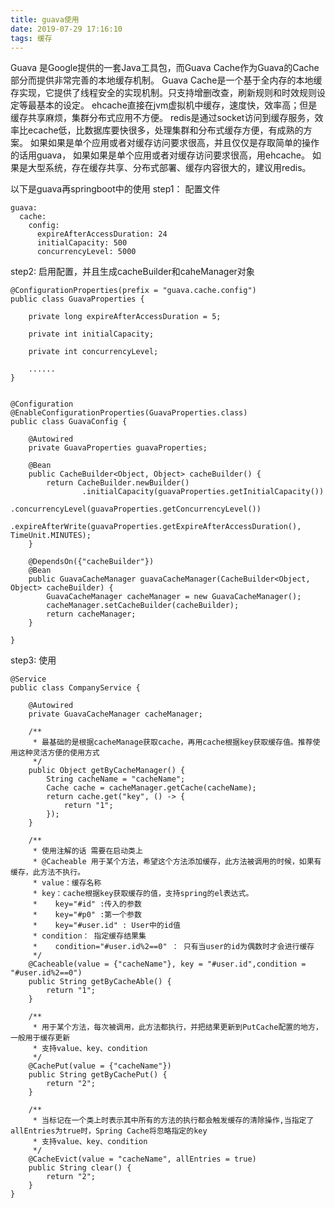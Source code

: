 ```yaml
---
title: guava使用
date: 2019-07-29 17:16:10
tags: 缓存
---
```


Guava 是Google提供的一套Java工具包，而Guava Cache作为Guava的Cache部分而提供非常完善的本地缓存机制。
             <!--more--> 
Guava Cache是一个基于全内存的本地缓存实现，它提供了线程安全的实现机制。只支持增删改查，刷新规则和时效规则设定等最基本的设定。
ehcache直接在jvm虚拟机中缓存，速度快，效率高；但是缓存共享麻烦，集群分布式应用不方便。
redis是通过socket访问到缓存服务，效率比ecache低，比数据库要快很多，处理集群和分布式缓存方便，有成熟的方案。
如果如果是单个应用或者对缓存访问要求很高，并且仅仅是存取简单的操作的话用guava，
如果如果是单个应用或者对缓存访问要求很高，用ehcache。
如果是大型系统，存在缓存共享、分布式部署、缓存内容很大的，建议用redis。



以下是guava再springboot中的使用
step1： 配置文件
```
guava:
  cache:
    config:
      expireAfterAccessDuration: 24
      initialCapacity: 500
      concurrencyLevel: 5000

```

step2: 启用配置，并且生成cacheBuilder和caheManager对象
```
@ConfigurationProperties(prefix = "guava.cache.config")
public class GuavaProperties {

    private long expireAfterAccessDuration = 5;

    private int initialCapacity;

    private int concurrencyLevel;

    ......
}


@Configuration
@EnableConfigurationProperties(GuavaProperties.class)
public class GuavaConfig {

    @Autowired
    private GuavaProperties guavaProperties;

    @Bean
    public CacheBuilder<Object, Object> cacheBuilder() {
        return CacheBuilder.newBuilder()
                .initialCapacity(guavaProperties.getInitialCapacity())
                .concurrencyLevel(guavaProperties.getConcurrencyLevel())
                .expireAfterWrite(guavaProperties.getExpireAfterAccessDuration(), TimeUnit.MINUTES);
    }

    @DependsOn({"cacheBuilder"})
    @Bean
    public GuavaCacheManager guavaCacheManager(CacheBuilder<Object, Object> cacheBuilder) {
        GuavaCacheManager cacheManager = new GuavaCacheManager();
        cacheManager.setCacheBuilder(cacheBuilder);
        return cacheManager;
    }

}

```

step3: 使用
```
@Service
public class CompanyService {

    @Autowired
    private GuavaCacheManager cacheManager;

    /**
     * 最基础的是根据cacheManage获取cache，再用cache根据key获取缓存值。推荐使用这种灵活方便的使用方式
     */
    public Object getByCacheManager() {
        String cacheName = "cacheName";
        Cache cache = cacheManager.getCache(cacheName);
        return cache.get("key", () -> {
            return "1";
        });
    }

    /**
     * 使用注解的话 需要在启动类上
     * @Cacheable 用于某个方法，希望这个方法添加缓存，此方法被调用的时候，如果有缓存，此方法不执行。
     * value：缓存名称
     * key：cache根据key获取缓存的值，支持spring的el表达式。
     *    key="#id" :传入的参数
     *    key="#p0" :第一个参数
     *    key="#user.id" : User中的id值
     * condition： 指定缓存结果集
     *    condition="#user.id%2==0" ： 只有当user的id为偶数时才会进行缓存
     */
    @Cacheable(value = {"cacheName"}, key = "#user.id",condition = "#user.id%2==0")
    public String getByCacheAble() {
        return "1";
    }

    /**
     * 用于某个方法，每次被调用，此方法都执行，并把结果更新到PutCache配置的地方，一般用于缓存更新
     * 支持value、key、condition
     */
    @CachePut(value = {"cacheName"})
    public String getByCachePut() {
        return "2";
    }

    /**
     * 当标记在一个类上时表示其中所有的方法的执行都会触发缓存的清除操作,当指定了allEntries为true时，Spring Cache将忽略指定的key
     * 支持value、key、condition
     */
    @CacheEvict(value = "cacheName", allEntries = true)
    public String clear() {
        return "2";
    }
}
```
